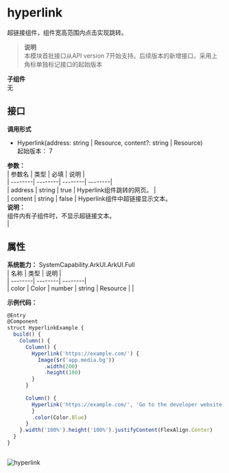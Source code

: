 # hyperlink    
超链接组件，组件宽高范围内点击实现跳转。  
> **说明**   
>本模块首批接口从API version 7开始支持。后续版本的新增接口，采用上角标单独标记接口的起始版本  
  
 **子组件**   
无  
    
## 接口  
  
  
    
 **调用形式**     
    
- Hyperlink(address: string | Resource, content?: string | Resource)    
起始版本： 7    
    
 **参数：**     
| 参数名 | 类型 | 必填 | 说明 |  
| --------| --------| --------| --------|  
| address | string | true | Hyperlink组件跳转的网页。 |  
| content | string | false | Hyperlink组件中超链接显示文本。<br/><strong>说明：</strong><br/>组件内有子组件时，不显示超链接文本。<br/> |  
    
## 属性  
    
 **系统能力：** SystemCapability.ArkUI.ArkUI.Full    
| 名称 | 类型 | 说明 |  
| --------| --------| --------|  
| color |  Color \| number \| string \| Resource |  |  
    
 **示例代码：**   
```ts    
@Entry  
@Component  
struct HyperlinkExample {  
  build() {  
    Column() {  
      Column() {  
        Hyperlink('https://example.com/') {  
          Image($r('app.media.bg'))  
            .width(200)  
            .height(100)  
        }  
      }  
  
      Column() {  
        Hyperlink('https://example.com/', 'Go to the developer website') {  
        }  
        .color(Color.Blue)  
      }  
    }.width('100%').height('100%').justifyContent(FlexAlign.Center)  
  }  
}  
    
```    
  
![hyperlink](figures/hyperlink.PNG)  
